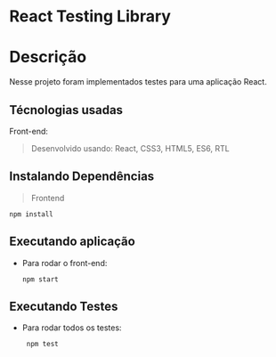 # React Testing Library

# Descrição
Nesse projeto foram implementados testes para uma aplicação React.

## Técnologias usadas

Front-end:
> Desenvolvido usando: React, CSS3, HTML5, ES6, RTL

## Instalando Dependências

> Frontend
```
npm install
``` 

## Executando aplicação

* Para rodar o front-end:

  ```
  npm start
  ```

## Executando Testes

* Para rodar todos os testes:

  ```
   npm test
  ```

